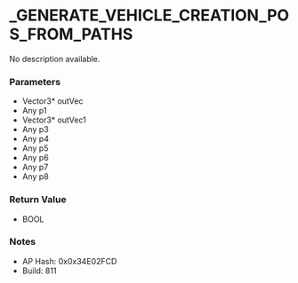 # _GENERATE_VEHICLE_CREATION_POS_FROM_PATHS

No description available.

### Parameters
* Vector3* outVec
* Any p1
* Vector3* outVec1
* Any p3
* Any p4
* Any p5
* Any p6
* Any p7
* Any p8

### Return Value
* BOOL

### Notes
* AP Hash: 0x0x34E02FCD
* Build: 811

